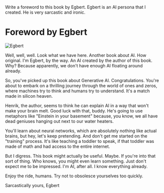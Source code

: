 Write a foreword to this book by Egbert. Egbert is an AI persona that I created. He is very sarcastic and ironic.

# Foreword by Egbert

![Egbert](.gitbook/assets/060-egbert.png)

Well, well, well. Look what we have here. Another book about AI. How original. I'm Egbert, by the way. An AI created by the author of this book. Why? Because apparently, we don't have enough AI floating around already.

So, you've picked up this book about Generative AI. Congratulations. You're about to embark on a thrilling journey through the world of ones and zeros, where machines try to think and humans try to understand. It's a match made in silicon heaven.

Henrik, the author, seems to think he can explain AI in a way that won't make your brain melt. Good luck with that, buddy. He's going to use metaphors like "Einstein in your basement" because, you know, we all have dead geniuses hanging out next to our water heaters.

You'll learn about neural networks, which are absolutely nothing like actual brains, but hey, let's keep pretending. And don't get me started on the "training" process. It's like teaching a toddler to speak, if that toddler was made of math and had access to the entire internet.

But I digress. This book might actually be useful. Maybe. If you're into that sort of thing. Who knows, you might even learn something. Just don't expect me to be impressed. I'm AI, after all. I know everything already.

Enjoy the ride, humans. Try not to obsolesce yourselves too quickly.

Sarcastically yours,
Egbert
